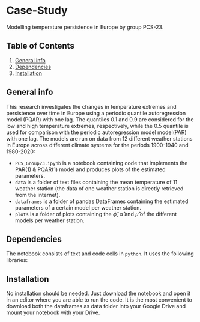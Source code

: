 # Case-Study
Modelling temperature persistence in Europe by group PCS-23.

## Table of Contents
1. [General info](#general-info)
2. [Dependencies](#dependencies)
3. [Installation](#installation)

## General info
This research investigates the changes in temperature extremes and persistence over time in Europe using a periodic quantile autoregression model (PQAR) with one lag.  The quantiles 0.1 and 0.9 are considered for the low and high temperature extremes, respectively, while the 0.5 quantile is used for comparison with the periodic autoregression model model(PAR) with one lag. The models are run on data from 12 different weather stations in Europe across different climate systems for the periods 1900-1940 and 1980-2020:
- `PCS_Group23.ipynb` is a notebook containing code that implements the PAR(1) & PQAR(1) model and produces plots of the estimated parameters.
- `data` is a folder of text files containing the mean temperature of 11 weather station (the data of one weather station is directly retrieved from the internet).
- `dataframes` is a folder of pandas DataFrames containing the estimated parameters of a certain model per weather station.
- `plots` is a folder of plots containing the $\hat{\phi}$, $\hat{\alpha}$ and $\hat{\mu}$ of the different models per weather station.

## Dependencies
The notebook consists of text and code cells in `python`. It uses the following libraries:

## Installation
No installation should be needed. Just download the notebook and open it in an editor where you are able to run the code. It is the most convenient to download both the dataframes as data folder into your Google Drive and mount your notebook with your Drive.
